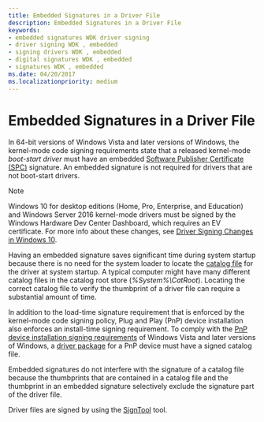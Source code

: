 ```yaml
---
title: Embedded Signatures in a Driver File
description: Embedded Signatures in a Driver File
keywords:
- embedded signatures WDK driver signing
- driver signing WDK , embedded
- signing drivers WDK , embedded
- digital signatures WDK , embedded
- signatures WDK , embedded
ms.date: 04/20/2017
ms.localizationpriority: medium
---
```


# Embedded Signatures in a Driver File


In 64-bit versions of Windows Vista and later versions of Windows, the kernel-mode code signing requirements state that a released kernel-mode *boot-start driver* must have an embedded [Software Publisher Certificate (SPC)](software-publisher-certificate.md) signature. An embedded signature is not required for drivers that are not boot-start drivers.

> [!NOTE]
> Windows 10 for desktop editions (Home, Pro, Enterprise, and Education) and Windows Server 2016 kernel-mode drivers must be signed by the Windows Hardware Dev Center Dashboard, which requires an EV certificate. For more info about these changes, see [Driver Signing Changes in Windows 10](https://techcommunity.microsoft.com/t5/Windows-Hardware-Certification/Driver-Signing-changes-in-Windows-10-version-1607/ba-p/364894).

 

Having an embedded signature saves significant time during system startup because there is no need for the system loader to locate the [catalog file](catalog-files.md) for the driver at system startup. A typical computer might have many different catalog files in the catalog root store (*%System%\\CatRoot*). Locating the correct catalog file to verify the thumbprint of a driver file can require a substantial amount of time.

In addition to the load-time signature requirement that is enforced by the kernel-mode code signing policy, Plug and Play (PnP) device installation also enforces an install-time signing requirement. To comply with the [PnP device installation signing requirements](pnp-device-installation-signing-requirements--windows-vista-and-later-.md) of Windows Vista and later versions of Windows, a [driver package](driver-packages.md) for a PnP device must have a signed catalog file.

Embedded signatures do not interfere with the signature of a catalog file because the thumbprints that are contained in a catalog file and the thumbprint in an embedded signature selectively exclude the signature part of the driver file.

Driver files are signed by using the [SignTool](installing-a-catalog-file-by-using-signtool.md) tool.

 

 





